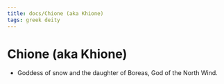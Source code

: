 ```yaml
---
title: docs/Chione (aka Khione)
tags: greek deity
---
```


# Chione (aka Khione) 
- Goddess of snow and the daughter of Boreas, God of the North Wind.